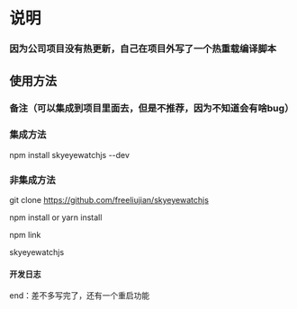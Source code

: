 # 说明

### 因为公司项目没有热更新，自己在项目外写了一个热重载编译脚本

## 使用方法

### 备注（可以集成到项目里面去，但是不推荐，因为不知道会有啥bug）

### 集成方法 

npm install skyeyewatchjs --dev 

### 非集成方法
git clone https://github.com/freeliujian/skyeyewatchjs

npm install or yarn install

npm link

skyeyewatchjs

#### 开发日志

end：差不多写完了，还有一个重启功能


